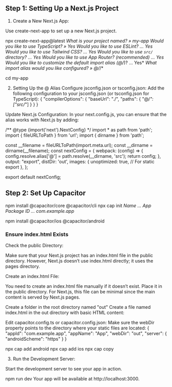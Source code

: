 ## Step 1: Setting Up a Next.js Project

1. Create a New Next.js App:

Use create-next-app to set up a new Next.js project.

npx create-next-app@latest 
*What is your project named? » my-app*
*Would you like to use TypeScript? » Yes*
*Would you like to use ESLint? ... Yes*
*Would you like to use Tailwind CSS? ... Yes*
*Would you like to use `src/` directory? ... Yes*
*Would you like to use App Router? (recommended) ... Yes*
*Would you like to customize the default import alias (@/*)? ... Yes*
*What import alias would you like configured? » @/*/*

cd my-app

2. Setting Up the @ Alias
Configure jsconfig.json or tsconfig.json:
Add the following configuration to your jsconfig.json (or tsconfig.json for TypeScript):
{
  "compilerOptions": {
    "baseUrl": "./",
    "paths": {
      "@/*": ["src/*"]
    }
  }
}

Update Next.js Configuration:
In your next.config.js, you can ensure that the alias works with Next.js by adding:

/** @type {import('next').NextConfig} */
import * as path from 'path';
import { fileURLToPath } from 'url';
import { dirname } from 'path';

const __filename = fileURLToPath(import.meta.url);
const __dirname = dirname(__filename);
const nextConfig = {
    webpack: (config) => {
    config.resolve.alias['@'] = path.resolve(__dirname, 'src');
    return config;
  },
  output: "export",
  distDir: 'out',
  images: {
    unoptimized: true, // For static export
  },
};

export default nextConfig;
## Step 2: Set Up Capacitor

npm install @capacitor/core @capacitor/cli
npx cap init
*Name ... App*
*Package ID ... com.example.app*

npm install @capacitor/ios @capacitor/android

### Ensure index.html Exists
Check the public Directory:

Make sure that your Next.js project has an index.html file in the public directory. However, Next.js doesn’t use index.html directly; it uses the pages directory.

Create an index.html File:

You need to create an index.html file manually if it doesn’t exist. Place it in the public directory. For Next.js, this file can be minimal since the main content is served by Next.js pages.

Create a folder in the root directory named "out"
Create a file named index.html in the out directory with basic HTML content:

<!DOCTYPE html>
<html>
  <head>
    <meta charset="UTF-8">
    <title>My Next.js App</title>
  </head>
  <body>
    <div id="__next"></div>
  </body>
</html>

Edit capacitor.config.ts or capacitor.config.json:
Make sure the webDir property points to the directory where your static files are located:
{
  "appId": "com.example.app",
  "appName": "App",
  "webDir": "out",
  "server": {
    "androidScheme": "https"
  }
}

npx cap add android
npx cap add ios
npx cap copy

3. Run the Development Server:

Start the development server to see your app in action.

npm run dev
Your app will be available at http://localhost:3000.
